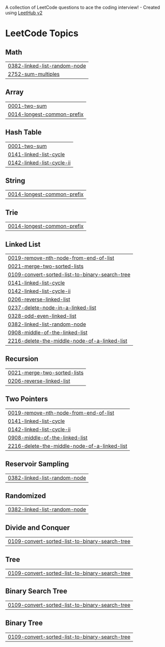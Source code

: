 A collection of LeetCode questions to ace the coding interview! - Created using [LeetHub v2](https://github.com/arunbhardwaj/LeetHub-2.0)
<!---LeetCode Topics Start-->
# LeetCode Topics
## Math
|  |
| ------- |
| [0382-linked-list-random-node](https://github.com/Mehul-Kumar-Singh11/LeetCode/tree/master/0382-linked-list-random-node) |
| [2752-sum-multiples](https://github.com/Mehul-Kumar-Singh11/LeetCode/tree/master/2752-sum-multiples) |
## Array
|  |
| ------- |
| [0001-two-sum](https://github.com/Mehul-Kumar-Singh11/LeetCode/tree/master/0001-two-sum) |
| [0014-longest-common-prefix](https://github.com/Mehul-Kumar-Singh11/LeetCode/tree/master/0014-longest-common-prefix) |
## Hash Table
|  |
| ------- |
| [0001-two-sum](https://github.com/Mehul-Kumar-Singh11/LeetCode/tree/master/0001-two-sum) |
| [0141-linked-list-cycle](https://github.com/Mehul-Kumar-Singh11/LeetCode/tree/master/0141-linked-list-cycle) |
| [0142-linked-list-cycle-ii](https://github.com/Mehul-Kumar-Singh11/LeetCode/tree/master/0142-linked-list-cycle-ii) |
## String
|  |
| ------- |
| [0014-longest-common-prefix](https://github.com/Mehul-Kumar-Singh11/LeetCode/tree/master/0014-longest-common-prefix) |
## Trie
|  |
| ------- |
| [0014-longest-common-prefix](https://github.com/Mehul-Kumar-Singh11/LeetCode/tree/master/0014-longest-common-prefix) |
## Linked List
|  |
| ------- |
| [0019-remove-nth-node-from-end-of-list](https://github.com/Mehul-Kumar-Singh11/LeetCode/tree/master/0019-remove-nth-node-from-end-of-list) |
| [0021-merge-two-sorted-lists](https://github.com/Mehul-Kumar-Singh11/LeetCode/tree/master/0021-merge-two-sorted-lists) |
| [0109-convert-sorted-list-to-binary-search-tree](https://github.com/Mehul-Kumar-Singh11/LeetCode/tree/master/0109-convert-sorted-list-to-binary-search-tree) |
| [0141-linked-list-cycle](https://github.com/Mehul-Kumar-Singh11/LeetCode/tree/master/0141-linked-list-cycle) |
| [0142-linked-list-cycle-ii](https://github.com/Mehul-Kumar-Singh11/LeetCode/tree/master/0142-linked-list-cycle-ii) |
| [0206-reverse-linked-list](https://github.com/Mehul-Kumar-Singh11/LeetCode/tree/master/0206-reverse-linked-list) |
| [0237-delete-node-in-a-linked-list](https://github.com/Mehul-Kumar-Singh11/LeetCode/tree/master/0237-delete-node-in-a-linked-list) |
| [0328-odd-even-linked-list](https://github.com/Mehul-Kumar-Singh11/LeetCode/tree/master/0328-odd-even-linked-list) |
| [0382-linked-list-random-node](https://github.com/Mehul-Kumar-Singh11/LeetCode/tree/master/0382-linked-list-random-node) |
| [0908-middle-of-the-linked-list](https://github.com/Mehul-Kumar-Singh11/LeetCode/tree/master/0908-middle-of-the-linked-list) |
| [2216-delete-the-middle-node-of-a-linked-list](https://github.com/Mehul-Kumar-Singh11/LeetCode/tree/master/2216-delete-the-middle-node-of-a-linked-list) |
## Recursion
|  |
| ------- |
| [0021-merge-two-sorted-lists](https://github.com/Mehul-Kumar-Singh11/LeetCode/tree/master/0021-merge-two-sorted-lists) |
| [0206-reverse-linked-list](https://github.com/Mehul-Kumar-Singh11/LeetCode/tree/master/0206-reverse-linked-list) |
## Two Pointers
|  |
| ------- |
| [0019-remove-nth-node-from-end-of-list](https://github.com/Mehul-Kumar-Singh11/LeetCode/tree/master/0019-remove-nth-node-from-end-of-list) |
| [0141-linked-list-cycle](https://github.com/Mehul-Kumar-Singh11/LeetCode/tree/master/0141-linked-list-cycle) |
| [0142-linked-list-cycle-ii](https://github.com/Mehul-Kumar-Singh11/LeetCode/tree/master/0142-linked-list-cycle-ii) |
| [0908-middle-of-the-linked-list](https://github.com/Mehul-Kumar-Singh11/LeetCode/tree/master/0908-middle-of-the-linked-list) |
| [2216-delete-the-middle-node-of-a-linked-list](https://github.com/Mehul-Kumar-Singh11/LeetCode/tree/master/2216-delete-the-middle-node-of-a-linked-list) |
## Reservoir Sampling
|  |
| ------- |
| [0382-linked-list-random-node](https://github.com/Mehul-Kumar-Singh11/LeetCode/tree/master/0382-linked-list-random-node) |
## Randomized
|  |
| ------- |
| [0382-linked-list-random-node](https://github.com/Mehul-Kumar-Singh11/LeetCode/tree/master/0382-linked-list-random-node) |
## Divide and Conquer
|  |
| ------- |
| [0109-convert-sorted-list-to-binary-search-tree](https://github.com/Mehul-Kumar-Singh11/LeetCode/tree/master/0109-convert-sorted-list-to-binary-search-tree) |
## Tree
|  |
| ------- |
| [0109-convert-sorted-list-to-binary-search-tree](https://github.com/Mehul-Kumar-Singh11/LeetCode/tree/master/0109-convert-sorted-list-to-binary-search-tree) |
## Binary Search Tree
|  |
| ------- |
| [0109-convert-sorted-list-to-binary-search-tree](https://github.com/Mehul-Kumar-Singh11/LeetCode/tree/master/0109-convert-sorted-list-to-binary-search-tree) |
## Binary Tree
|  |
| ------- |
| [0109-convert-sorted-list-to-binary-search-tree](https://github.com/Mehul-Kumar-Singh11/LeetCode/tree/master/0109-convert-sorted-list-to-binary-search-tree) |
<!---LeetCode Topics End-->